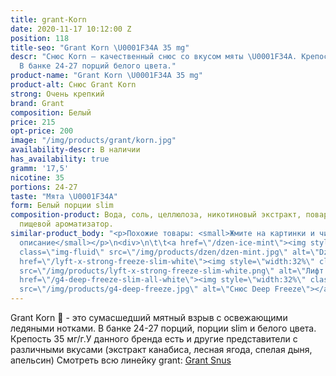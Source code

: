 ```yaml
---
title: grant-Korn
date: 2020-11-17 10:12:00 Z
position: 118
title-seo: "Grant Korn \U0001F34A 35 mg"
descr: "Снюс Korn — качественный снюс со вкусом мяты \U0001F34A. Крепость 35 мг никотина.
  В банке 24-27 порций белого цвета."
product-name: "Grant Korn \U0001F34A 35 mg"
product-alt: Снюс Grant Korn
strong: Очень крепкий
brand: Grant
composition: Белый
price: 215
opt-price: 200
image: "/img/products/grant/korn.jpg"
availability-descr: В наличии
has_availability: true
gramm: '17,5'
nicotine: 35
portions: 24-27
taste: "Мята \U0001F34A"
form: Белый порции slim
composition-product: Вода, соль, целлюлоза, никотиновый экстракт, поваренная сода,
  пищевой ароматизатор.
similar-product_body: "<p>Похожие товары: <small>Жмите на картинки и читайте полное
  описание</small></p>\n<div>\n\t\t<a href=\"/dzen-ice-mint\"><img style=\"width:32%\"
  class=\"img-fluid\" src=\"/img/products/dzen/dzen-mint.jpg\" alt=\"Dzen Ice Mint\"></a>\n\t\t<a
  href=\"/lyft-x-strong-freeze-slim-white\"><img style=\"width:32%\" class=\"img-fluid\"
  src=\"/img/products/lyft-x-strong-freeze-slim-white.png\" alt=\"Лифт фриз\"></a>\n<a
  href=\"/g4-deep-freeze-slim-all-white\"><img style=\"width:32%\" class=\"img-fluid\"
  src=\"/img/products/g4-deep-freeze.jpg\" alt=\"Снюс Deep Freeze\"></a>\n</div>"
---
```


Grant Korn 🌿 - это сумасшедший мятный взрыв с освежающими ледяными нотками. В банке 24-27 порций, порции slim и белого цвета. Крепость 35 мг/г.У данного бренда есть и другие представители c различными вкусами (экстракт канабиса, лесная ягода, спелая дыня, апельсин) Смотреть всю линейку grant: <a href="/grant-snus">Grant Snus</a>